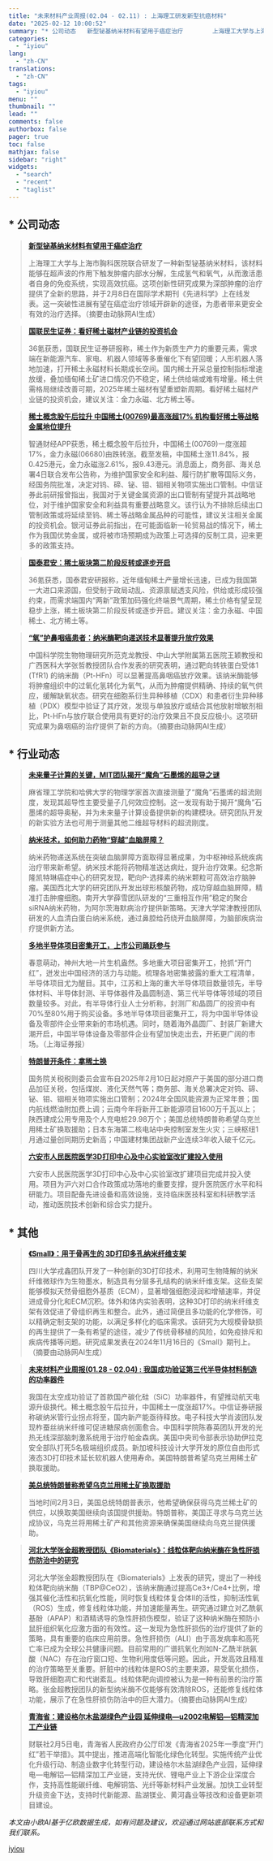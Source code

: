 ```yaml
---
title: "未来材料产业周报(02.04 - 02.11) : 上海理工研发新型抗癌材料"
date: "2025-02-12 10:00:52"
summary: "* 公司动态   新型铋基纳米材料有望用于癌症治疗        上海理工大学与上海市胸科医院联合..."
categories:
  - "iyiou"
lang:
  - "zh-CN"
translations:
  - "zh-CN"
tags:
  - "iyiou"
menu: ""
thumbnail: ""
lead: ""
comments: false
authorbox: false
pager: true
toc: false
mathjax: false
sidebar: "right"
widgets:
  - "search"
  - "recent"
  - "taglist"
---
```


\* 公司动态
-------

> **[新型铋基纳米材料有望用于癌症治疗](https://data.iyiou.com/intelligence/details/bcbb8a271b0d39416a5e6152f4a89902)**
> 
> 
> 上海理工大学与上海市胸科医院联合研发了一种新型铋基纳米材料，该材料能够在超声波的作用下触发肿瘤内部水分解，生成氢气和氧气，从而激活患者自身的免疫系统，实现高效抗癌。这项创新性研究成果为深部肿瘤的治疗提供了全新的思路，并于2月8日在国际学术期刊《先进科学》上在线发表。这一突破性进展有望在癌症治疗领域开辟新的途径，为患者带来更安全有效的治疗选择。（摘要由动脉网AI生成）

> **[国联民生证券：看好稀土磁材产业链的投资机会](https://data.iyiou.com/intelligence/details/cf0136c290696313eb030f7dc17ee1f8)**
> 
> 
> 36氪获悉，国联民生证券研报称，稀土作为新质生产力的重要元素，需求端在新能源汽车、家电、机器人领域等多重催化下有望回暖；人形机器人落地加速，打开稀土永磁材料长期成长空间。国内稀土开采总量控制指标增速放缓，叠加缅甸稀土矿进口情况仍不稳定，稀土供给端或难有增量。稀土供需格局继续改善可期，2025年稀土磁材有望重塑新周期。看好稀土磁材产业链的投资机会，建议关注：金力永磁、北方稀土等。

> **[稀土概念股午后拉升 中国稀土(00769)最高涨超17% 机构看好稀土等战略金属地位提升](https://data.iyiou.com/intelligence/details/007a28d1c0df58b106f37df7de150376)**
> 
> 
> 智通财经APP获悉，稀土概念股午后拉升，中国稀土(00769)一度涨超17%，金力永磁(06680)由跌转涨。截至发稿，中国稀土涨11.84%，报0.425港元，金力永磁涨2.61%，报9.43港元。消息面上，商务部、海关总署4日联合发布公告称，为维护国家安全和利益、履行防扩散等国际义务，经国务院批准，决定对钨、碲、铋、钼、铟相关物项实施出口管制。中信证券此前研报曾指出，我国对于关键金属资源的出口管制有望提升其战略地位，对于维护国家安全和利益具有重要战略意义。该行认为不排除后续出口管制政策或将延续至钨、稀土等战略金属品种的可能性，建议关注相关金属的投资机会。银河证券此前指出，在可能面临新一轮贸易战的情况下，稀土作为我国优势金属，或将被市场预期成为政策上可选择的反制工具，迎来更多的政策支持。

> **[国泰君安：稀土板块第二阶段反转或逐步开启](https://data.iyiou.com/intelligence/details/f0428bc4a4a429304b60a40357ee2fa7)**
> 
> 
> 36氪获悉，国泰君安研报称，近年缅甸稀土产量增长迅速，已成为我国第一大进口来源国，但受制于政局动乱、资源禀赋透支风险，供给或形成较强约束，而需求端国内“两新”政策加码强化终端景气周期，稀土价格有望呈现稳步上涨，稀土板块第二阶段反转或逐步开启。建议关注：金力永磁、中国稀土、北方稀土等。

> **[“氧”护鼻咽癌患者：纳米酶靶向递送技术显著提升放疗效果](https://data.iyiou.com/intelligence/details/558a5d80c81b0d992c2077d8930ebc55)**
> 
> 
> 中国科学院生物物理研究所范克龙教授、中山大学附属第五医院王颖教授和广西医科大学张哲教授团队合作发表的研究表明，通过靶向转铁蛋白受体1 (TfR1) 的纳米酶（Pt-HFn）可以显著提高鼻咽癌放疗效果。该纳米酶能够将肿瘤组织中的过氧化氢转化为氧气，从而为肿瘤提供精确、持续的氧气供应，缓解缺氧状态。研究在细胞系衍生异种移植（CDX）和患者衍生异种移植（PDX）模型中验证了其疗效，发现与单独放疗或结合其他放射增敏剂相比，Pt-HFn与放疗联合使用具有更好的治疗效果且不良反应极小。这项研究成果为鼻咽癌的治疗提供了新的方向。（摘要由动脉网AI生成）

\* 行业动态
-------

> **[未来量子计算的关键，MIT团队揭开“魔角”石墨烯的超导之谜](https://data.iyiou.com/intelligence/details/9d6359920cff650ff826ad836df9899d)**
> 
> 
> 麻省理工学院和哈佛大学的物理学家首次直接测量了“魔角”石墨烯的超流刚度，发现其超导性主要受量子几何效应控制。这一发现有助于揭开“魔角”石墨烯的超导奥秘，并为未来量子计算设备提供新的构建模块。研究团队开发的新实验方法也可用于测量其他二维超导材料的超流刚度。

> **[纳米技术，如何助力药物“穿越”血脑屏障？](https://data.iyiou.com/intelligence/details/119fd6b27d3bbcf2ad9d8b193ba7f3ad)**
> 
> 
> 纳米药物递送系统在突破血脑屏障方面取得显著成果，为中枢神经系统疾病治疗带来新希望。纳米技术能将药物精准送达病灶，提升治疗效果。纪念斯隆凯特琳癌症中心的研究发现，靶向P-选择素的纳米颗粒可高效治疗脑肿瘤。美国西北大学的研究团队开发出球形核酸药物，成功穿越血脑屏障，精准打击肿瘤细胞。南开大学薛雪团队研发的“三重相互作用”稳定的聚合siRNA纳米药物，为阿尔茨海默病治疗提供新策略。天津大学常津教授团队研发的人血清白蛋白纳米系统，通过鼻腔给药绕开血脑屏障，为脑部疾病治疗提供新方法。

> **[多地半导体项目密集开工，上市公司踊跃参与](https://data.iyiou.com/intelligence/details/6dd6da473e9c6d17a36cc96786e278f4)**
> 
> 
> 春意萌动，神州大地一片生机盎然。多地重大项目密集开工，抢抓“开门红”，迸发出中国经济的活力与动能。梳理各地密集披露的重大工程清单，半导体项目尤为醒目。其中，江苏和上海的重大半导体项目数量领先，半导体材料、半导体封测、半导体器件及晶圆制造、第三代半导体等领域的项目数量较多。对此，有半导体行业人士分析称，封测厂和晶圆厂的投资中有70%至80%用于购买设备。多地半导体项目密集开工，将为中国半导体设备及零部件企业带来新的市场机遇。同时，随着海外晶圆厂、封装厂新建大潮开启，中国半导体设备及零部件企业有望加快走出去，开拓更广阔的市场。（上海证券报）

> **[特朗普开条件：拿稀土换](https://data.iyiou.com/intelligence/details/9c1ae7e9555725cb6f5dc6f2f55924c8)**
> 
> 
> 国务院关税税则委员会宣布自2025年2月10日起对原产于美国的部分进口商品加征关税，包括煤炭、液化天然气等；商务部、海关总署决定对钨、碲、铋、钼、铟相关物项实施出口管制；2024年全国风能资源为正常年景；国内航线燃油附加费上调；云南今年将新开工新能源项目1600万千瓦以上；陕西建成公用专用及个人充电桩29.98万个；美国总统特朗普称希望乌克兰用稀土矿换取援助；日本东海第二核电站中央控制室发生火灾；三峡枢纽1月通过量创同期历史新高；中国建材集团战新产业连续3年收入破千亿元。

> **[六安市人民医院医学3D打印中心及中心实验室改扩建投入使用](https://data.iyiou.com/intelligence/details/8b536e5f3c61a8d93462ea38ae5a55ed)**
> 
> 
> 六安市人民医院医学3D打印中心及中心实验室改扩建项目完成并投入使用。项目为沪六对口合作政策成功落地的重要支撑，提升医院医疗水平和科研能力。项目配备先进设备和高效设施，支持临床医技科室和科研教学活动，推动医院技术创新和综合实力提升。

\* 其他
-----

> **[《Small》：用于骨再生的 3D打印多孔纳米纤维支架](https://data.iyiou.com/intelligence/details/c440599b2a5fcb34654c7f7d39d73b4a)**
> 
> 
> 四川大学戎鑫团队开发了一种创新的3D打印技术，利用可生物降解的纳米纤维微球作为生物墨水，制造具有分层多孔结构的纳米纤维支架。这些支架能够模拟天然骨细胞外基质（ECM），显著增强细胞浸润和增殖速率，并促进成骨分化和ECM沉积。体外和体内实验表明，这种3D打印的纳米纤维支架有效促进了骨组织再生和整合。此外，通过简便且多功能的化学修饰，可以精确定制支架的功能，以满足多样化的临床需求。该研究为大规模骨缺损的再生提供了一条有希望的途径，减少了传统骨移植的风险，如免疫排斥和疾病传播等问题。研究成果发表在2024年11月16日的《Small》期刊上。（摘要由动脉网AI生成）

> **[未来材料产业周报(01.28 - 02.04) : 我国成功验证第三代半导体材料制造的功率器件](https://data.iyiou.com/intelligence/details/7e10470dc038e72617140903e0632402)**
> 
> 
> 我国在太空成功验证了首款国产碳化硅（SiC）功率器件，有望推动航天电源升级换代。稀土概念股午后拉升，中国稀土一度涨超17%。中信证券研报称碳纳米管行业拐点将至，国内新产能亟待释放。电子科技大学肖波团队发现柞蚕丝纳米纤维可促进糖尿病创面愈合。中国科学院陈春英团队开发的光热无线深部脑刺激系统用于治疗帕金森病。美国中央司令部表示协助伊拉克安全部队打死5名极端组织成员。新加坡科技设计大学开发的原位自由形式液态3D打印技术延长软机器人使用寿命。美国特朗普希望乌克兰用稀土矿换取援助。

> **[美总统特朗普称希望乌克兰用稀土矿换取援助](https://data.iyiou.com/intelligence/details/17bb491b126f234ade429c1a2ed16c49)**
> 
> 
> 当地时间2月3日，美国总统特朗普表示，他希望确保获得乌克兰稀土矿的供应，以换取美国继续向该国提供援助。特朗普称，美国正寻求与乌克兰达成协议，乌克兰将用稀土矿产和其他资源来确保美国继续向乌克兰提供援助。

> **[河北大学张金超教授团队《Biomaterials》：线粒体靶向纳米酶在急性肝损伤防治中的研究](https://data.iyiou.com/intelligence/details/468f609ced840aae2a5eb0f1185202b8)**
> 
> 
> 河北大学张金超教授团队在《Biomaterials》上发表的研究，提出了一种线粒体靶向纳米酶（TBP@CeO2），该纳米酶通过提高Ce3+/Ce4+比例，增强其催化活性和抗氧化性能，同时恢复线粒体复合体II的活性，抑制活性氧（ROS）生成，修复线粒体功能，并加速能量再生。研究通过建立对乙酰氨基酚（APAP）和酒精诱导的急性肝损伤模型，验证了这种纳米酶在预防小鼠肝组织氧化应激方面的有效性。这一发现为急性肝损伤的治疗提供了新的策略，具有重要的临床应用前景。急性肝损伤（ALI）由于高发病率和高死亡率已成为全球公共健康问题。目前常用的广谱抗氧化剂如N-乙酰半胱氨酸（NAC）存在治疗窗口短、生物利用度低等问题。因此，开发高效且精准的治疗策略至关重要。肝脏中的线粒体是ROS的主要来源，易受氧化损伤，导致肝细胞凋亡和代谢紊乱。线粒体靶向调控被认为是一种有前景的治疗策略。张金超教授团队的新型纳米酶不仅能够有效清除ROS，还能修复线粒体功能，展示了在急性肝损伤防治中的巨大潜力。（摘要由动脉网AI生成）

> **[青海省：建设格尔木盐湖绿色产业园 延伸绿电—u2002电解铝—铝精深加工产业链](https://data.iyiou.com/intelligence/details/b5f7cd0678c7d57b5f356f56766ff7f8)**
> 
> 
> 财联社2月5日电，青海省人民政府办公厅印发《青海省2025年一季度“开门红”若干举措》。其中提出，推进高端化智能化绿色化转型。实施传统产业优化升级行动、制造业数字化转型行动，建设格尔木盐湖绿色产业园，延伸绿电—电解铝—铝精深加工产业链，支持光伏、锂电产业上下游企业深度合作，支持高性能碳纤维、电解铜箔、光纤等新材料产业发展。加快工业转型升级资金下达，支持时代新能源、盐湖镁业、黄河鑫业等技改和设备更新项目建设。

*本文由小欧AI基于亿欧数据生成，如有问题及建议，欢迎通过网站底部联系方式和我们联系。*

[iyiou](https://www.iyiou.com/data/202502121090000)

